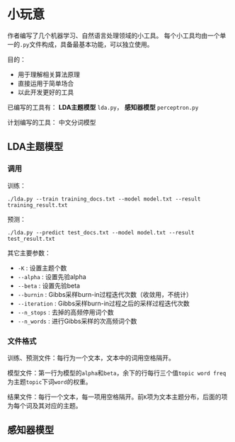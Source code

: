 小玩意
=========
作者编写了几个机器学习、自然语言处理领域的小工具。
每个小工具均由一个单一的`.py`文件构成，具备最基本功能，可以独立使用。

目的：
* 用于理解相关算法原理
* 直接运用于简单场合
* 以此开发更好的工具

已编写的工具有： **LDA主题模型** `lda.py`， **感知器模型** `perceptron.py`

计划编写的工具： 中文分词模型


LDA主题模型
-----------

### 调用

训练：

    ./lda.py --train training_docs.txt --model model.txt --result training_result.txt

预测：

    ./lda.py --predict test_docs.txt --model model.txt --result test_result.txt

其它主要参数：
* `-K` : 设置主题个数
* `--alpha` : 设置先验alpha
* `--beta` : 设置先验beta
* `--burnin` : Gibbs采样burn-in过程迭代次数（收敛用，不统计）
* `--iteration` : Gibbs采样burn-in过程之后的采样过程迭代次数
* `--n_stops` : 去掉的高频停用词个数
* `--n_words` : 进行Gibbs采样的次高频词个数

### 文件格式

训练、预测文件：每行为一个文本，文本中的词用空格隔开。

模型文件：第一行为模型的`alpha`和`beta`，余下的行每行三个值`topic word freq`为主题`topic`下词`word`的权重。

结果文件：每行一个文本，每一项用空格隔开。前`K`项为文本主题分布，后面的项为每个词及其对应的主题。

感知器模型
----------
